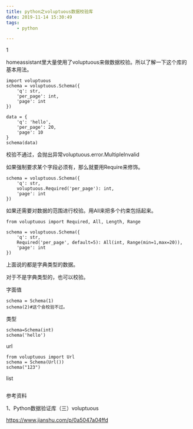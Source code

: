 ```yaml
---
title: python之voluptuous数据校验库
date: 2019-11-14 15:30:49
tags:
	- python

---
```


1

homeassistant里大量使用了voluptuous来做数据校验。所以了解一下这个库的基本用法。

```
import voluptuous
schema = voluptuous.Schema({
    'q': str,
    'per_page': int,
    'page': int
})

data = {
    'q': 'hello',
    'per_page': 20,
    'page': 10
}
schema(data)
```

校验不通过，会抛出异常voluptuous.error.MultipleInvalid

如果强制要求某个字段必须有，那么就要用Require来修饰。

```
schema = voluptuous.Schema({
    'q': str,
    voluptuous.Required('per_page'): int,
    'page': int
})
```

如果还需要对数据的范围进行校验。用All来把多个约束包括起来。

```
from voluptuous import Required, All, Length, Range

schema = voluptuous.Schema({
    'q': str,
    Required('per_page', default=5): All(int, Range(min=1,max=20)),
    'page': int
})
```

上面说的都是字典类型的数据。

对于不是字典类型的，也可以校验。

字面值

```
schema = Schema(1)
schema(2)#这个会校验不过。
```

类型

```
schema=Schema(int)
schema('hello')
```

url

```
from voluptuous import Url
schema = Schema(Url())
schema("123")
```

list

```

```





参考资料

1、Python数据验证库（三）voluptuous

https://www.jianshu.com/p/0a5047a04ffd
